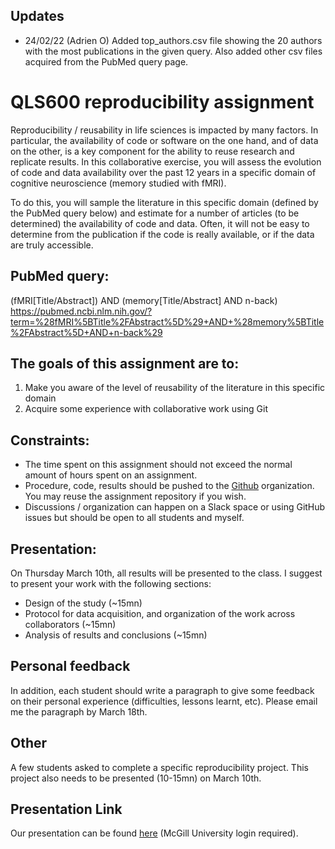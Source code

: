 ## Updates

- 24/02/22 (Adrien O) Added top_authors.csv file showing the 20 authors with the most publications in the given query. Also added other csv files acquired from the PubMed query page.
 
# QLS600 reproducibility assignment

Reproducibility / reusability in life sciences is impacted by many factors. In particular, the availability of code or software on the one hand, and of data on the other, is a key component for the ability to reuse research and replicate results. 
In this collaborative exercise, you will assess the evolution of code and data availability over the past 12 years in a specific domain of cognitive neuroscience (memory studied with fMRI).

To do this, you will sample the literature in this specific domain (defined by the PubMed query below) and estimate for a number of articles (to be determined) the availability of code and data. Often, it will not be easy to determine from the publication if the code is really available, or if the data are truly accessible.  

## PubMed query: 
(fMRI[Title/Abstract]) AND (memory[Title/Abstract] AND n-back)
https://pubmed.ncbi.nlm.nih.gov/?term=%28fMRI%5BTitle%2FAbstract%5D%29+AND+%28memory%5BTitle%2FAbstract%5D+AND+n-back%29

## The goals of this assignment are to:
1) Make you aware of the level of reusability of the literature in this specific domain
2) Acquire some experience with collaborative work using Git

## Constraints: 
- The time spent on this assignment should not exceed the normal amount of hours spent on an assignment.
- Procedure, code, results should be pushed to the [Github](https://github.com/QLS600/) organization. You may reuse the assignment repository if you wish. 
- Discussions / organization can happen on a Slack space or using GitHub issues but should be open to all students and myself.

## Presentation:
On Thursday March 10th, all results will be presented to the class. 
I suggest to present your work with the following sections:  

- Design of the study (~15mn) 
- Protocol for data acquisition, and organization of the work across collaborators (~15mn)
- Analysis of results and conclusions (~15mn)

## Personal feedback
In addition, each student should write a paragraph to give some feedback on their personal experience (difficulties, lessons learnt, etc). Please email me the paragraph by March 18th.

## Other
A few students asked to complete a specific reproducibility project. This project also needs to be presented (10-15mn) on March 10th.

## Presentation Link

Our presentation can be found [here](https://mcgill-my.sharepoint.com/:p:/g/personal/benjamin_rudski_mail_mcgill_ca/EQmT9MkJPqJImQQV715pM8cBqMVc9v7tlrLtsVr5LlYXgA?e=OwUxqR) (McGill University login required).
